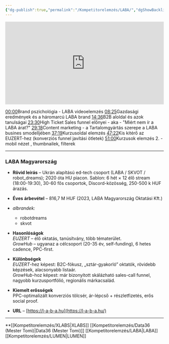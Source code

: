 ```yaml
---
{"dg-publish":true,"permalink":"/Kompetitorelemzés/LABA/","dgShowBacklinks":true,"dgEnableSearch":true,"dgShowTags":true}
---
```





<div style="position: relative; padding-bottom: 52.02312138728323%; height: 0;"><iframe src="https://www.loom.com/embed/e0a56cd57d0b4370897fc2e354375ce3?sid=128bd41d-c61b-43ef-ad9f-3c0d39f133d5" frameborder="0" webkitallowfullscreen mozallowfullscreen allowfullscreen style="position: absolute; top: 0; left: 0; width: 100%; height: 100%;"></iframe></div>


[00:00](https://www.loom.com/share/e0a56cd57d0b4370897fc2e354375ce3?t=0)Brand pszichológia - LABA videoelemzés
[08:25](https://www.loom.com/share/e0a56cd57d0b4370897fc2e354375ce3?t=505)Gazdasági eredmények és a háromarcú LABA brand 
[14:36](https://www.loom.com/share/e0a56cd57d0b4370897fc2e354375ce3?t=876)B2B aloldal és azok tanulságai
[23:30](https://www.loom.com/share/e0a56cd57d0b4370897fc2e354375ce3?t=1410)High Ticket Sales funnel előnyei - aka - "Miért nem ír a LABA árat?"
[29:18](https://www.loom.com/share/e0a56cd57d0b4370897fc2e354375ce3?t=1758)Content marketing - a Tartalomgyártás szerepe a LABA busines smodelljében
[37:19](https://www.loom.com/share/e0a56cd57d0b4370897fc2e354375ce3?t=2239)Kurzusoldal elemzés
[47:22](https://www.loom.com/share/e0a56cd57d0b4370897fc2e354375ce3?t=2842)Kis kitérő az EUZERT-hez (konverziós funnel javítási ötletek)
[51:00](https://www.loom.com/share/e0a56cd57d0b4370897fc2e354375ce3?t=3060)Kurzusok elemzés 2. - mobil nézet , thumbnailek, filterek



---

### **LABA Magyarország**

- **Rövid leírás** – Ukrán alapítású ed-tech csoport (LABA / SKVOT / robot_dreams); 2020 óta HU piacon. Sablon: 6 hét × 12 élő stream (18:00-19:30), 30-60 fős csoportok, Discord-közösség, 250-500 k HUF árazás.
    
- **Éves árbevétel** – 816,7 M HUF (2023, LABA Magyarország Oktatási Kft.)
- *albrandek:*
	- robotdreams
	- skvot
    
- **Hasonlóságok**  
    _EUZERT_ – élő oktatás, tanúsítvány, több tématerület.  
    _GrowHub_ – ugyanaz a célcsoport (20-35 év, self-funding), 6 hetes cadence, PPC-first.
    
- **Különbségek**  
    _EUZERT_-hez képest: B2C-fókusz, „sztár-gyakorló” oktatók, rövidebb képzések, alacsonyabb listaár.  
    _GrowHub_-hoz képest: már bizonyított skálázható sales-call funnel, nagyobb kurzusportfólió, regionális márkacsalád.
    
- **Kiemelt erősségek**  
    PPC-optimalizált konverziós tölcsér, ár-lépcső + részletfizetés, erős social proof.
    
- **URL** – [https://l-a-b-a.hu](https://l-a-b-a.hu/)
   

____

**[[Kompetitorelemzés/XLABS\|XLABS]] [[Kompetitorelemzés/Data36 (Mester Tomi)\|Data36 (Mester Tomi)]] [[Kompetitorelemzés/LABA\|LABA]] [[Kompetitorelemzés/LUMEN\|LUMEN]]